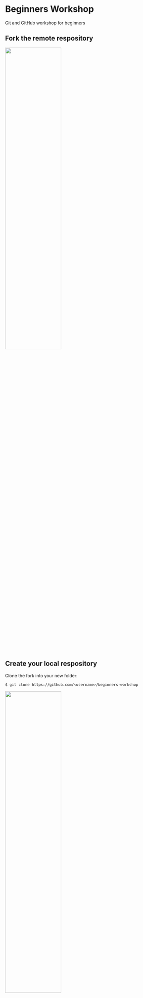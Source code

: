 # Beginners Workshop
Git and GitHub workshop for beginners

## Fork the remote respository
<img src="https://user-images.githubusercontent.com/19731161/158017341-0551f689-4151-44d0-9fa8-6bff2b0d762f.png" width="60%" height="50%">

## Create your local respository
Clone the fork into your new folder:
```bash
$ git clone https://github.com/<username>/beginners-workshop  
```
<img src="https://user-images.githubusercontent.com/19731161/158017477-670f83b3-89f3-441e-ae77-9e8cc60a917d.png" width="60%" height="50%">

Go into the git directory:  
```bash
$ cd beginners-workshop
```  

Add 'upstream' repo to list of remotes:  
*This isn't required, but we do it to keep our copy up to date with the remote*
```bash
$ git remote add upstream https://github.com/github-user-group/beginners-workshop
```
Verify the new remote named 'upstream':  
```bash
$ git remote -v [-v | --verbose]
```
Open the dir `beginners-workshop` in your text editor

## Create and modify a local branch
Create a new feature branch:
```
$ git branch <feature_yourname>
$ git checkout <feature_yourname>
$ git branch -a
```
OR shorthand version:
```
$ git checkout -b <feature_yourname>
```
Create a new file: `<your_name.md>`

Copy this into **your_name.md** file:

     Your name:
     Why you came to the workshop?
     Is this your first event?
     Favorite animal?
     What is GitHub user URL?

Check the status of your changes: 
```bash
   $ git status
``` 
*Your file is not being track by git, we need to add it*

Add **your_name.md** to the repo:
```bash
  $ git add <your_name.md>
  $ git status
```
>TIP: *git add* stages your changes. You cannot commit your changes until you have first staged them.

Check the status again to see the staged file:
```bash
  $ git status
```

Commit your changes: 
*"Commit early and commit often"*
```bash
   $ git commit -m "Add your commit message here"
``` 

Push your branch to the remote: 
```bash
   $ git push -u origin <feature_yourname>
   $ git status
```
>**TIP:** You only need the *-u* command if your branch is not already upstream 

## [OPTIONAL] Merge your branch into master

First review all the branches:
```bash
   $ git branch -a
```

Checkout Master:
```bash
   $ git checkout master 
```

Pull updates from the remote:
```bash
   $ git pull 
```
>**TIP:** *git pull* merges changes from the remote into your local copy. Use *git fetch* if you simply want to download the latest to keep track of what is going on. You will then need to merge to incorporate the updates from *fetch*.

Fetch upstream master and merge with your repo's master branch
```bash
$ git fetch upstream
$ git checkout master
$ git merge upstream/master
```
>**TIP:** If there were any new commits, you might want to *rebase* your development branch. More on that in the next session.

Now merge your changes into master:
```bash
  $ git merge <feature_yourname>

```

Push master to your origin:
```bash
   $ git push origin
```

## Create your PR

Go to your github and click `pull request`

<img src="https://user-images.githubusercontent.com/19731161/158018522-f5b6c4eb-0b80-478c-83c1-de439c2be8ef.png" width="60%" height="50%">

Comapre changes and submit your message

<img src="https://user-images.githubusercontent.com/19731161/158018528-0eac7b3d-c554-4715-8a79-aeb15804ffae.png" width="60%" height="50%">

## Delete your branch
*Once your PR has been merged, you should delete your feature branch*

```bash
   $ git push --delete origin <feature_yourname>
   $ git branch -d <feature_yourname>
```
